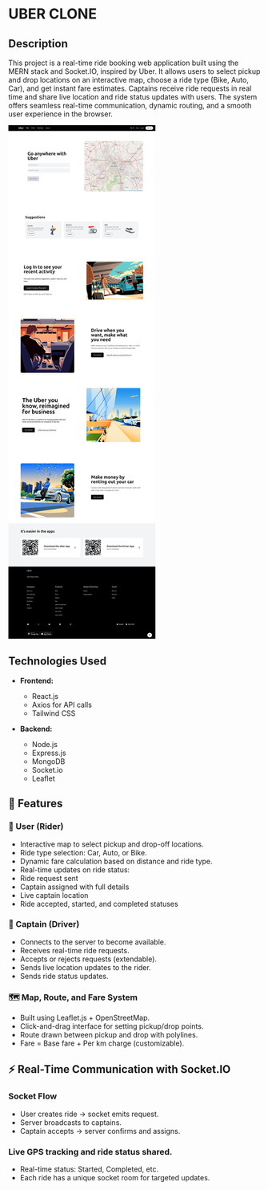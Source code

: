 # UBER CLONE
## Description
This project is a real-time ride booking web application built using the MERN stack and Socket.IO, inspired by Uber. It allows users to select pickup and drop locations on an interactive map, choose a ride type (Bike, Auto, Car), and get instant fare estimates. Captains receive ride requests in real time and share live location and ride status updates with users. The system offers seamless real-time communication, dynamic routing, and a smooth user experience in the browser.

![Screenshot of Website](./frontend/public/screenshot.png)
## Technologies Used

- **Frontend:**
  - React.js
  - Axios for API calls
  - Tailwind CSS

- **Backend:**
  - Node.js
  - Express.js
  - MongoDB
  - Socket.io
  - Leaflet

## 🚀 Features

### 👤 User (Rider)
- Interactive map to select pickup and drop-off locations.
- Ride type selection: Car, Auto, or Bike.
- Dynamic fare calculation based on distance and ride type.
- Real-time updates on ride status:
- Ride request sent
- Captain assigned with full details
- Live captain location
- Ride accepted, started, and completed statuses

### 🚖 Captain (Driver)
- Connects to the server to become available.
- Receives real-time ride requests.
- Accepts or rejects requests (extendable).
- Sends live location updates to the rider.
- Sends ride status updates.

### 🗺️ Map, Route, and Fare System
- Built using Leaflet.js + OpenStreetMap.
- Click-and-drag interface for setting pickup/drop points.
- Route drawn between pickup and drop with polylines.
- Fare = Base fare + Per km charge (customizable).

## ⚡ Real-Time Communication with Socket.IO

### Socket Flow
- User creates ride → socket emits request.
- Server broadcasts to captains.
- Captain accepts → server confirms and assigns.

### Live GPS tracking and ride status shared.
- Real-time status: Started, Completed, etc.
- Each ride has a unique socket room for targeted updates.


